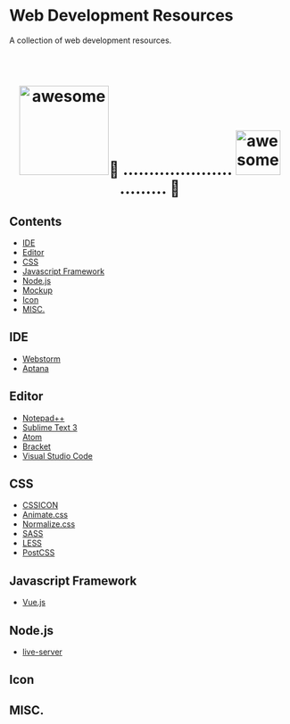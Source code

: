 # Web Development Resources
A collection of web development resources.

<h1 align="center">
	<br>
	<img width="160px" src="http://www.dennisxiao.com/images/homepage_logo.gif" alt="awesome">💩 .....................
  <img width="80px" src="http://www.dennisxiao.com/images/homepage_logo.gif" alt="awesome">......... 💩
	<br>
</h1>

## Contents
- [IDE](#ide)
- [Editor](#editor)
- [CSS](#css)
- [Javascript Framework](#javascript-framework)
- [Node.js](#nodejs)
- [Mockup](#mockup)
- [Icon](#icon)
- [MISC.](#misc)

## <a id="ide"></a>IDE
- [Webstorm](https://www.jetbrains.com/webstorm/)
- [Aptana](http://www.aptana.com)

## <a id="editor"></a>Editor
- [Notepad++](http://notepad-plus-plus.org)
- [Sublime Text 3](http://sublimetext.com)
- [Atom](http://atom.io)
- [Bracket](http://brackets.io)
- [Visual Studio Code](https://code.visualstudio.com)

## <a id="css"></a>CSS
- [CSSICON](http://cssicon.space)  
- [Animate.css](https://daneden.github.io/animate.css/)
- [Normalize.css](https://necolas.github.io/normalize.css/)
- [SASS](http://sass-lang.com)
- [LESS](http://lesscss.org)
- [PostCSS](http://postcss.org)

## <a id="javascript-framework"></a>Javascript Framework
- [Vue.js](https://vuejs.org)
  
## <a id="nodejs"></a>Node.js
- [live-server](https://github.com/tapio/live-server)

## <a id="icon"></a>Icon

## <a id="misc"></a>MISC.
